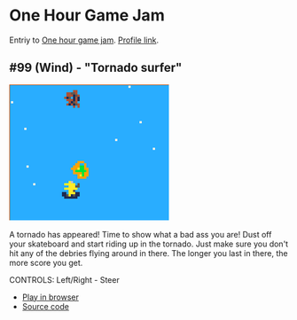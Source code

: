 # One Hour Game Jam
Entriy to [One hour game jam](http://onehourgamejam.com/).
[Profile link](http://onehourgamejam.com/?page=author&author=carlmartus).

## #99 (Wind) - "Tornado surfer"
![Tornado surfer](99/logo.png)

A tornado has appeared! Time to show what a bad ass you are! Dust off your
skateboard and start riding up in the tornado. Just make sure you don't hit any
of the debries flying around in there. The longer you last in there, the more
score you get.

CONTROLS: Left/Right - Steer

 * [Play in browser](http://martus.se/onehourgamejam/99/wind.html)
 * [Source code](99/)

